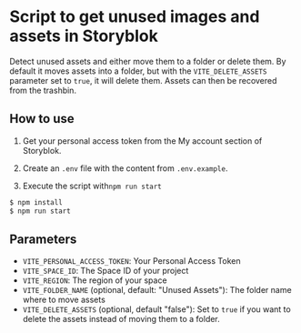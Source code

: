 # Script to get unused images and assets in Storyblok

Detect unused assets and either move them to a folder or delete them. By default it moves assets into a folder, but with the `VITE_DELETE_ASSETS` parameter set to `true`, it will delete them. Assets can then be recovered from the trashbin.

## How to use

1. Get your personal access token from the My account section of Storyblok.

2. Create an `.env` file with the content from `.env.example`.

3. Execute the script with`npm run start`

```bash
$ npm install
$ npm run start
```

## Parameters
- `VITE_PERSONAL_ACCESS_TOKEN`: Your Personal Access Token
- `VITE_SPACE_ID`: The Space ID of your project
- `VITE_REGION`: The region of your space
- `VITE_FOLDER_NAME` (optional, default: "Unused Assets"): The folder name where to move assets
- `VITE_DELETE_ASSETS` (optional, default "false"): Set to `true` if you want to delete the assets instead of moving them to a folder.
